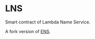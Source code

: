 # LNS

Smart contract of Lambda Name Service.

A fork version of [ENS](https://github.com/ensdomains/ens-contracts).

